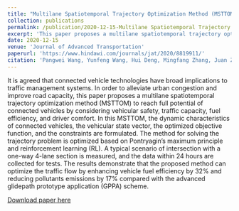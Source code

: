 ```yaml
---
title: "Multilane Spatiotemporal Trajectory Optimization Method (MSTTOM) for Connected Vehicles"
collection: publications
permalink: /publication/2020-12-15-Multilane Spatiotemporal Trajectory Optimization Method (MSTTOM) for Connected Vehicles
excerpt: 'This paper proposes a multilane spatiotemporal trajectory optimization method (MSTTOM) to reach full potential of connected vehicles by considering vehicular safety, traffic capacity, fuel efficiency, and driver comfort. '
date: 2020-12-15
venue: 'Journal of Advanced Transportation'
paperurl: 'https://www.hindawi.com/journals/jat/2020/8819911/'
citation: 'Pangwei Wang, Yunfeng Wang, Hui Deng, Mingfang Zhang, Juan Zhang, "Multilane Spatiotemporal Trajectory Optimization Method (MSTTOM) for Connected Vehicles", Journal of Advanced Transportation, vol. 2020, Article ID 8819911, 15 pages, 2020. https://doi.org/10.1155/2020/8819911'
---
```

It is agreed that connected vehicle technologies have broad implications to traffic management systems. In order to alleviate urban congestion and improve road capacity, this paper proposes a multilane spatiotemporal trajectory optimization method (MSTTOM) to reach full potential of connected vehicles by considering vehicular safety, traffic capacity, fuel efficiency, and driver comfort. In this MSTTOM, the dynamic characteristics of connected vehicles, the vehicular state vector, the optimized objective function, and the constraints are formulated. The method for solving the trajectory problem is optimized based on Pontryagin’s maximum principle and reinforcement learning (RL). A typical scenario of intersection with a one-way 4-lane section is measured, and the data within 24 hours are collected for tests. The results demonstrate that the proposed method can optimize the traffic flow by enhancing vehicle fuel efficiency by 32% and reducing pollutants emissions by 17% compared with the advanced glidepath prototype application (GPPA) scheme.

[Download paper here](https://www.hindawi.com/journals/jat/2020/8819911/)

